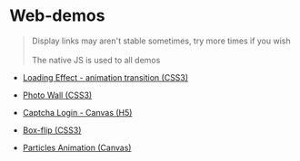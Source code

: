 # Web-demos

> Display links may aren't stable sometimes, try more times if you wish <br/><br/> The native JS is used to all demos


- <a href="http://htmlpreview.github.io/?https://github.com/Ellie-Y/web-demo/blob/master/Loading/index.html">Loading Effect - animation transition (CSS3) </a>

- <a href="http://htmlpreview.github.io/?https://github.com/Ellie-Y/Web-Demos/blob/master/Photo-Wall/index.html"> Photo Wall (CSS3) </a>

- <a href="http://htmlpreview.github.io/?https://github.com/Ellie-Y/Web-Demos/blob/master/Captcha-login(canvas)/index.html">Captcha Login - Canvas (H5)</a>

- <a href="http://htmlpreview.github.io/?https://github.com/Ellie-Y/Web-Demos/blob/master/Box-flip/index.html">Box-flip (CSS3)</a>

- <a href="http://htmlpreview.github.io/?https://github.com/Ellie-Y/Web-Demos/blob/master/Particles-Animation/index.html">Particles Animation (Canvas)</a>
